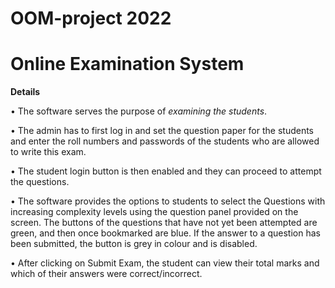 # OOM-project 2022
# Online Examination System

**Details** 

• The software serves the purpose of _examining the students_.

• The admin has to first log in and set the question paper for the students and enter the roll numbers and passwords of the students who are allowed to write this exam.

• The student login button is then enabled and they can proceed to attempt the questions.

• The software provides the options to students to select the Questions with increasing complexity levels using the question panel provided on the screen. The buttons of the questions that have not yet been attempted are green, and then once bookmarked are blue. If the answer to a question has been submitted, the button is grey in colour and is disabled.

• After clicking on Submit Exam, the student can view their total marks and which of their answers were correct/incorrect.

